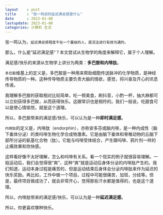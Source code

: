 ```yaml
---
layout    : post
title     : "张一鸣说的延迟满足感是什么"
date      : 2023-01-08
lastupdate: 2023-01-08
categories: 计算机 生活
---
```

张一鸣认为，`延迟满足感程度不在一个量级的人，是没法进行有效沟通的。`

那么，什么是”延迟满足感“？本文尝试从生物学的角度来解释它，属于个人理解。

满足感/快乐的来源从生物学上讲分为两类：**多巴胺和内啡肽**。

`多巴胺`维基上的定义是，多巴胺是一种用来帮助细胞传送脉冲的化学物质，是神经传导物质的一种。这种传导物质主要负责大脑的情欲，感觉，将兴奋及开心的讯息传递。

我理解多巴胺的获取相对比较简单，吃一顿美食，刷抖音，小酌一杯，抽大麻都可以立刻获得多巴胺，从而获得快乐。这跟常识也是相符的。我们一般说，吃甜食可以是使心情愉悦，就是这个道理。

所以，多巴胺带来的满足感/快乐，可以认为是一种**即时满足感**。

`内啡肽`的定义是，内啡肽（endorphin），亦称安多芬或脑内啡，是一种内成性（脑下垂体分泌）的类吗啡生物化学合成物激素。它是由脑下垂体和脊椎动物的丘脑下部所分泌的氨基化合物（肽）。它能与吗啡受体结合，产生跟吗啡、鸦片剂一样的止痛效果和欣快感。

这样看好像不太好理解，怎么和吗啡有关系。看一个现实的例子就很容易理解。一般运动后，我们会觉得很“爽”，这种“爽”就是运动后身体分泌的内啡肽产生的。我们知道，运动本身过程是痛苦的，但是运动结束后身体会分泌内啡肽来作为延迟的快乐奖励。再比如，工作中做一个项目。过程中可能很痛苦，加班，分歧等。但是，最终项目做成功了，就会非常开心，觉得那些汗水都是值得的，也是这个道理。

所以，内啡肽带来的满足感/快乐，可以认为是一种**延迟满足感**。

所以，你更喜欢哪种快乐。